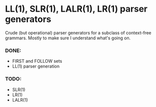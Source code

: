 # LL(1), SLR(1), LALR(1), LR(1) parser generators
Crude (but operational) parser generators for a subclass of context-free grammars. Mostly to make sure I understand what's going on.

### DONE:
 * FIRST and FOLLOW sets
 * LL(1) parser generation

### TODO: 
 * SLR(1)
 * LR(1)
 * LALR(1)
